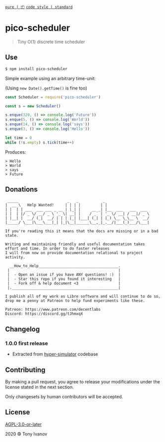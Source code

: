[`pure | 📦`](https://github.com/telamon/create-pure)
[`code style | standard`](https://standardjs.com/)
# pico-scheduler

> Tiny O(1) discrete time scheduler

## Use

```bash
$ npm install pico-scheduler
```

Simple example using an arbitrary time-unit:

(Using `new Date().getTime()` is fine too)

```js
const Scheduler = require('pico-scheduler')

const s = new Scheduler()

s.enque(320, () => console.log('Future'))
s.enque(5, () => console.log('World'))
s.enque(14, () => console.log('says'))
s.enque(3, () => console.log('Hello'))

let time = 0
while (!s.empty) s.tick(time++)
```

Produces:

```
> Hello
> World
> says
> Future
```

## Donations

```ad
 _____                      _   _           _
|  __ \   Help Wanted!     | | | |         | |
| |  | | ___  ___ ___ _ __ | |_| |     __ _| |__  ___   ___  ___
| |  | |/ _ \/ __/ _ \ '_ \| __| |    / _` | '_ \/ __| / __|/ _ \
| |__| |  __/ (_|  __/ | | | |_| |___| (_| | |_) \__ \_\__ \  __/
|_____/ \___|\___\___|_| |_|\__|______\__,_|_.__/|___(_)___/\___|

If you're reading this it means that the docs are missing or in a bad state.

Writing and maintaining friendly and useful documentation takes
effort and time. In order to do faster releases
I will from now on provide documentation relational to project activity.

  __How_to_Help____________________________________.
 |                                                 |
 |  - Open an issue if you have ANY questions! :)  |
 |  - Star this repo if you found it interesting   |
 |  - Fork off & help document <3                  |
 |.________________________________________________|

I publish all of my work as Libre software and will continue to do so,
drop me a penny at Patreon to help fund experiments like these.

Patreon: https://www.patreon.com/decentlabs
Discord: https://discord.gg/tJhmxqX
```


## Changelog

### 1.0.0 first release
- Extracted from [hyper-simulator](https://github.com/decentstack/hyper-simulator) codebase

## Contributing

By making a pull request, you agree to release your modifications under
the license stated in the next section.

Only changesets by human contributors will be accepted.

## License

[AGPL-3.0-or-later](./LICENSE)

2020 &#x1f12f; Tony Ivanov
